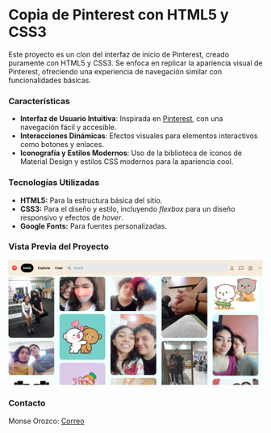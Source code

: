 # Copia de Pinterest con HTML5 y CSS3

Este proyecto es un clon del interfaz de inicio de Pinterest, creado puramente con HTML5 y CSS3. Se enfoca en replicar la apariencia visual de Pinterest, ofreciendo una experiencia de navegación similar con funcionalidades básicas. 

### Características
+ **Interfaz de Usuario Intuitiva**: Inspirada en [Pinterest](https://www.pinterest.es/), con una navegación fácil y accesible.
+ **Interacciones Dinámicas**: Efectos visuales para elementos interactivos como botones y enlaces.
+ **Iconografía y Estilos Modernos**: Uso de la biblioteca de íconos de Material Design y estilos CSS modernos para la apariencia cool.

### Tecnologías Utilizadas
+ **HTML5:** Para la estructura básica del sitio.
+ **CSS3:** Para el diseño y estilo, incluyendo _flexbox_ para un diseño responsivo y efectos de _hover_.
+ **Google Fonts:** Para fuentes personalizadas.

### Vista Previa del Proyecto
![Demo](/imagenes/pinterestinicio.PNG)

### Contacto
Monse Orozco: [Correo](monseorbu@gmail.com)
